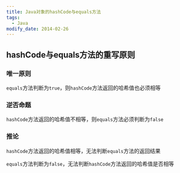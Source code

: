 ```yaml
---
title: Java对象的hashCode与equals方法
tags: 
  - Java
modify_date: 2014-02-26
---
```


## hashCode与equals方法的重写原则

<!--more-->

### 唯一原则

`equals`方法判断为`true`，则`hashCode`方法返回的哈希值也必须相等

### 逆否命题

`hashCode`方法返回的哈希值不相等，则`equals`方法必须判断为`false`

### 推论

`hashCode`方法返回的哈希值相等，无法判断`equals`方法的返回结果

`equals`方法判断为`false`，无法判断`hashCode`方法返回的哈希值是否相等